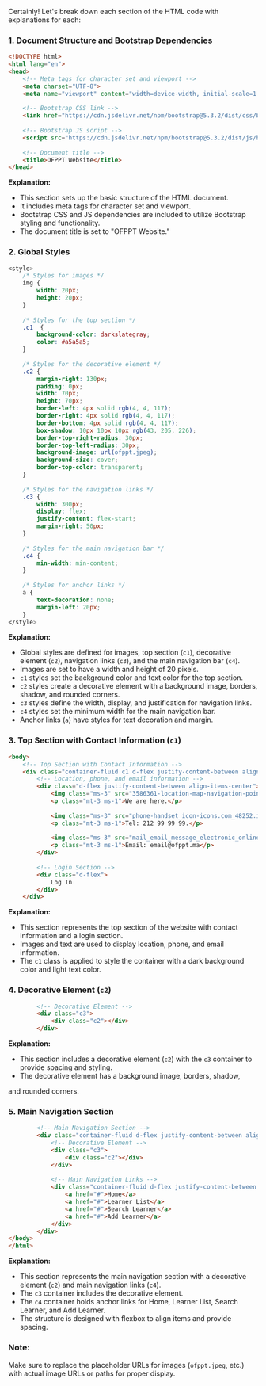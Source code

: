 Certainly! Let's break down each section of the HTML code with explanations for each:

### 1. Document Structure and Bootstrap Dependencies
```html
<!DOCTYPE html>
<html lang="en">
<head>
    <!-- Meta tags for character set and viewport -->
    <meta charset="UTF-8">
    <meta name="viewport" content="width=device-width, initial-scale=1.0">
    
    <!-- Bootstrap CSS link -->
    <link href="https://cdn.jsdelivr.net/npm/bootstrap@5.3.2/dist/css/bootstrap.min.css" rel="stylesheet" integrity="sha384-T3c6CoIi6uLrA9TneNEoa7RxnatzjcDSCmG1MXxSR1GAsXEV/Dwwykc2MPK8M2HN" crossorigin="anonymous">
    
    <!-- Bootstrap JS script -->
    <script src="https://cdn.jsdelivr.net/npm/bootstrap@5.3.2/dist/js/bootstrap.bundle.min.js" integrity="sha384-C6RzsynM9kWDrMNeT87bh95OGNyZPhcTNXj1NW7RuBCsyN/o0jlpcV8Qyq46cDfL" crossorigin="anonymous"></script>
    
    <!-- Document title -->
    <title>OFPPT Website</title>
</head>
```
**Explanation:**
- This section sets up the basic structure of the HTML document.
- It includes meta tags for character set and viewport.
- Bootstrap CSS and JS dependencies are included to utilize Bootstrap styling and functionality.
- The document title is set to "OFPPT Website."

### 2. Global Styles
```css
<style>
    /* Styles for images */
    img {
        width: 20px;
        height: 20px;
    }
    
    /* Styles for the top section */
    .c1  {
        background-color: darkslategray;
        color: #a5a5a5;
    }
    
    /* Styles for the decorative element */
    .c2 {
        margin-right: 130px;
        padding: 0px;
        width: 70px;
        height: 70px;
        border-left: 4px solid rgb(4, 4, 117);
        border-right: 4px solid rgb(4, 4, 117);
        border-bottom: 4px solid rgb(4, 4, 117);
        box-shadow: 10px 10px 10px rgb(43, 205, 226);
        border-top-right-radius: 30px;
        border-top-left-radius: 30px;
        background-image: url(ofppt.jpeg);
        background-size: cover;
        border-top-color: transparent;
    }
    
    /* Styles for the navigation links */
    .c3 {
        width: 300px;
        display: flex;
        justify-content: flex-start;
        margin-right: 50px;
    }
    
    /* Styles for the main navigation bar */
    .c4 {
        min-width: min-content;
    }
    
    /* Styles for anchor links */
    a {
        text-decoration: none;
        margin-left: 20px;
    }
</style>
```
**Explanation:**
- Global styles are defined for images, top section (`c1`), decorative element (`c2`), navigation links (`c3`), and the main navigation bar (`c4`).
- Images are set to have a width and height of 20 pixels.
- `c1` styles set the background color and text color for the top section.
- `c2` styles create a decorative element with a background image, borders, shadow, and rounded corners.
- `c3` styles define the width, display, and justification for navigation links.
- `c4` styles set the minimum width for the main navigation bar.
- Anchor links (`a`) have styles for text decoration and margin.

### 3. Top Section with Contact Information (`c1`)
```html
<body>
    <!-- Top Section with Contact Information -->
    <div class="container-fluid c1 d-flex justify-content-between align-items-center mb-3">
        <!-- Location, phone, and email information -->
        <div class="d-flex justify-content-between align-items-center">
            <img class="ms-3" src="3586361-location-map-navigation-pointer_107948.ico" alt="">
            <p class="mt-3 ms-1">We are here.</p>
            
            <img class="ms-3" src="phone-handset_icon-icons.com_48252.ico" alt="">
            <p class="mt-3 ms-1">Tel: 212 99 99 99.</p>
            
            <img class="ms-3" src="mail_email_message_electronic_online_web_icon-icons.com_59986.ico" alt="">
            <p class="mt-3 ms-1">Email: email@ofppt.ma</p>
        </div>
        
        <!-- Login Section -->
        <div class="d-flex">
            Log In
        </div>
    </div>
```
**Explanation:**
- This section represents the top section of the website with contact information and a login section.
- Images and text are used to display location, phone, and email information.
- The `c1` class is applied to style the container with a dark background color and light text color.

### 4. Decorative Element (`c2`)
```html
        <!-- Decorative Element -->
        <div class="c3">
            <div class="c2"></div>
        </div>
```
**Explanation:**
- This section includes a decorative element (`c2`) with the `c3` container to provide spacing and styling.
- The decorative element has a background image, borders, shadow,

 and rounded corners.

### 5. Main Navigation Section
```html
        <!-- Main Navigation Section -->
        <div class="container-fluid d-flex justify-content-between align-items-center mt-3">
            <!-- Decorative Element -->
            <div class="c3">
                <div class="c2"></div>
            </div>
            
            <!-- Main Navigation Links -->
            <div class="container-fluid d-flex justify-content-between c4">
                <a href="#">Home</a>
                <a href="#">Learner List</a>
                <a href="#">Search Learner</a>
                <a href="#">Add Learner</a>
            </div>
        </div>
</body>
</html>
```
**Explanation:**
- This section represents the main navigation section with a decorative element (`c2`) and main navigation links (`c4`).
- The `c3` container includes the decorative element.
- The `c4` container holds anchor links for Home, Learner List, Search Learner, and Add Learner.
- The structure is designed with flexbox to align items and provide spacing.

### Note:
Make sure to replace the placeholder URLs for images (`ofppt.jpeg`, etc.) with actual image URLs or paths for proper display.
